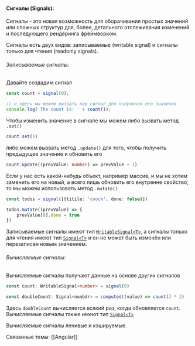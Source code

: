 #### Сигналы (Signals):

Сигналы - это новая возможность для оборачивания простых значений или сложных структур для, более, детального отслеживания изменений и последующего рендеринга фреймворком.

Сигналы есть двух видов: записываемые (writable signal) и сигналы только для чтения (readonly signals).


###### Записываемые сигналы:

Давайте создадим сигнал
```typescript
const count = signal(0);

// и здесь мы можем вызвать наш сигнал для получения его значения
console.log('The count is: ' + count());
```

Чтобы изменить значение в сигнале мы можем либо вызвать метод `.set()`
```typescript
count.set(1)
```

либо можем вызвать метод `.update()` для того, чтобы получить предыдущее значение и обновить его
```typescript
count.update((prevValue: number) => prevValue + 1)
```

Если у нас есть какой-нибудь объект, например массив, и мы не хотим заменить его на новый, а всего лишь обновить его внутренне свойство, то мы можем использовать метод `.mutate()`
```typescript
const todos = signal([{titile: 'coock', done: false}])

todos.mutate((prevValue) => {
	prevValue[0].done = true
})
```

Записываемые сигналы имеют тип [`WritableSignal<T>`](https://angular.io/api/core/WritableSignal), а сигналы только для чтения имеют тип [`Signal<T>`](https://angular.io/api/core/Signal) и он не может быть изменён или перезаписан новым значением.


###### Вычисляемые сигналы:

Вычисляемые сигналы получают данные на основе других сигналов
```typescript
const count: WritableSignal<number> = signal(0)

const doubleCount: Signal<numbdr> = computed((value) => count() * 2)
```

Здесь `doubleCount` вычисляется всякий раз, когда обновляется `count`.
Вычисляемые сигналы также имеют тип [`Signal<T>`](https://angular.io/api/core/Signal)

Вычисляемые сигналы ленивые и кэшируемые.

Связанные темы:
[[Angular]]